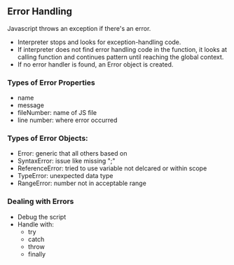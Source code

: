 ## Error Handling

Javascript throws an exception if there's an error.
- Interpreter stops and looks for exception-handling code.
- If interpreter does not find error handling code in the function, it looks at calling function and continues pattern until reaching the global context.
- If no error handler is found, an Error object is created.

### Types of Error Properties
- name
- message
- fileNumber: name of JS file
- line number: where error occurred

### Types of Error Objects:
- Error: generic that all others based on
- SyntaxError: issue like missing ";"
- ReferenceError: tried to use variable not delcared or within scope
- TypeError: unexpected data type
- RangeError: number not in acceptable range

### Dealing with Errors
- Debug the script
- Handle with:  
  - try
  - catch
  - throw
  - finally

